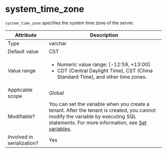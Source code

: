 # system_time_zone

`system_time_zone` specifies the system time zone of the server.

| **Attribute** | **Description**                                                                                                                                                                                                                                                                                  |
|---------|--------------------------------------------------------------------------------------------------------------------------------------------------------------------------------------------------------------------------------------------------------------------------------------------------|
| Type | varchar                                                                                                                                                                                                                                                                                          |
| Default value | CST                                                                                                                                                                                                                                                                                              |
| Value range | <ul><li> Numeric value range: \[-12:59, +13:00\]  </li> <li> CDT (Central Daylight Time), CST (China Standard Time), and other time zones.  </li> </ul>                                                                                                                                          |
| Applicable scope | Global                                                                                                                                                                                                                                                                                           |
| Modifiable? | You can set the variable when you create a tenant. After the tenant is created, you cannot modify the variable by executing SQL statements. For more information, see [Set variables](../../../200.administrator-guide/200.basic-database-management/200.configuration-management/300.set-variables.md). |
| Involved in serialization? | Yes                                                                                                                                                                                                                                                                                              |
